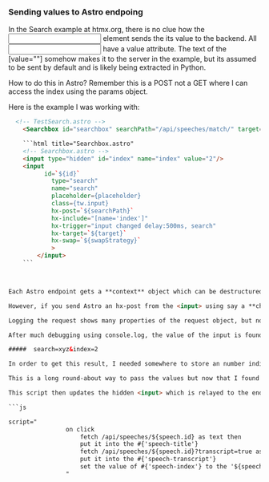 ### Sending values to Astro endpoing

In the Search example at htmx.org, there is no clue how the <input> element sends the its value to the backend.  All <input> have a value attribute.   The text of the [value=""] somehow makes it to the server in the example, but its assumed to be sent by default and is likely being extracted in Python.


How to do this in Astro?
Remember this is a POST not a GET where I can access the index using the params object.

Here is the example I was working with:

```html title="TestSearch.astro"
  <!-- TestSearch.astro -->
	<Searchbox id="searchbox" searchPath="/api/speeches/match/" target="#speech-transcript" swapStrategy="innerHTML" />

	```html title="Searchbox.astro"
	<!-- Searchbox.astro -->
	<input type="hidden" id="index" name="index" value="2"/>
	<input
		  id=`${id}`
			type="search"
			name="search"
			placeholder={placeholder}
			class={tw.input}
			hx-post=`${searchPath}`
			hx-include="[name='index']"
			hx-trigger="input changed delay:500ms, search"
			hx-target=`${target}`
			hx-swap=`${swapStrategy}`
			>
		</input>
	```



Each Astro endpoint gets a **context** object which can be destructured into {request, url, params, cookies, locals, session}

However, if you send Astro an hx-post from the <input> using say a **change** event, where is the [value=""]? 

Logging the request shows many properties of the request object, but no **value**.  The **params** is empty and the **url** just contains the path without the data of the <input> element.

After much debugging using console.log, the value of the input is found in logging the request.text() yielding

#####  search=xyz&index=2

In order to get this result, I needed somewhere to store an number indicating the array index for the speech I was looking up.   I used a hidden <input> for lack of a better idea.  Then I included the value of that input into the request using hx-include="[name='index']" (using an attribute selector syntax to identify the correct element)

This is a long round-about way to pass the values but now that I found this, I can split the string returned by request.text() and use these for returng a hypermedia response.

This script then updates the hidden <input> which is relayed to the endpoint by hx-include

```js

script="
				on click 
					fetch /api/speeches/${speech.id} as text then 
					put it into the #{'speech-title'}
					fetch /api/speeches/${speech.id}?transcript=true as html then 
					put it into the #{'speech-transcript'}
					set the value of #{'speech-index'} to the '${speech.id}'
				"

```